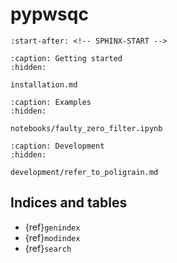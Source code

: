 # pypwsqc

```{include} ../README.md
:start-after: <!-- SPHINX-START -->
```

```{toctree}
:caption: Getting started
:hidden:

installation.md
```

```{toctree}
:caption: Examples
:hidden:

notebooks/faulty_zero_filter.ipynb
```

```{toctree}
:caption: Development
:hidden:

development/refer_to_poligrain.md
```

## Indices and tables

- {ref}`genindex`
- {ref}`modindex`
- {ref}`search`
